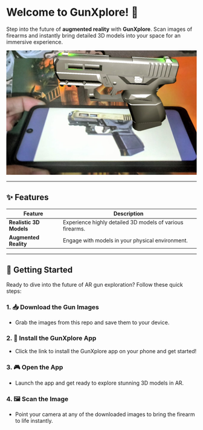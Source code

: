 # Welcome to GunXplore! 🔫

Step into the future of **augmented reality** with **GunXplore**. Scan images of firearms and instantly bring detailed 3D models into your space for an immersive experience.

![GunXplore](https://github.com/KrishBharadwaj5678/GunXplore/raw/main/GunXploreDemo.jpg)

---

## ✨ **Features**

| **Feature**             | **Description**                                                        |
| ----------------------- | ---------------------------------------------------------------------- |
| **Realistic 3D Models** | Experience highly detailed 3D models of various firearms.              |
| **Augmented Reality**   | Engage with models in your physical environment.                       |

---

## 🚀 **Getting Started**

Ready to dive into the future of AR gun exploration? Follow these quick steps:

### **1. 📥 Download the Gun Images**

* Grab the images from this repo and save them to your device.

### **2. 📲 Install the GunXplore App**

* Click the link to install the GunXplore app on your phone and get started!

### **3. 🎮 Open the App**

* Launch the app and get ready to explore stunning 3D models in AR.

### **4. 🖼️ Scan the Image**

* Point your camera at any of the downloaded images to bring the firearm to life instantly.
